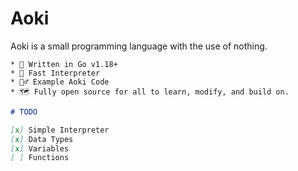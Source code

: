 # Aoki
Aoki is a small programming language with the use of nothing.
<br>
```
* 💨 Written in Go v1.18+
* 🦜 Fast Interpreter
* 🙋‍♂️ Example Aoki Code
* 🗺 Fully open source for all to learn, modify, and build on.
```

```markdown
# TODO

[x] Simple Interpreter
[x] Data Types
[x] Variables
[ ] Functions
```
